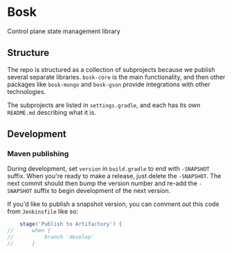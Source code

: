# Bosk
Control plane state management library

## Structure

The repo is structured as a collection of subprojects because we publish several separate libraries.
`bosk-core` is the main functionality, and then other packages like `bosk-mongo` and `bosk-gson`
provide integrations with other technologies.

The subprojects are listed in `settings.gradle`, and each has its own `README.md` describing what it is.

## Development

### Maven publishing

During development, set `version` in `build.gradle` to end with `-SNAPSHOT` suffix.
When you're ready to make a release, just delete the `-SNAPSHOT`.
The next commit should then bump the version number and re-add the `-SNAPSHOT` suffix
to begin development of the next version.

If you'd like to publish a snapshot version, you can comment out this code from `Jenkinsfile` like so:

```groovy
    stage('Publish to Artifactory') {
//      when {
//          branch 'develop'
//      }
```
